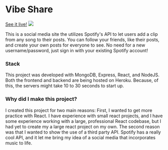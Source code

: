 <h1> Vibe Share </h1>
<a href="https://vibe-share.herokuapp.com/">See it live!</a>

<img src="https://raw.github.com/ColeDPatton/Vibe-share/master/public/readmeImages/homepageImage.jpg" />

This is a social media site the utilizes Spotify's API to let users add a clip from any song to their posts. You can follow your friends, like their posts, and create your own posts for everyone to see. No need for a new username/password, just sign in with your existing Spotify account!

<h3> Stack </h3> 
  
This project was developed with MongoDB, Express, React, and NodeJS.
Both the frontend and backend are being hosted on Heroku. Because, of this, the servers might take 10 to 30 seconds to start up.

<h3> Why did I make this project? </h3> 
  
I created this project for two main reasons: First, I wanted to get more practice with React. I have experience with small react projects, and I have some experience working with a large, professional React codebase, but I had yet to create my a large react project on my own. The second reason was that I wanted to show the use of a third party API. Spotify has a really cool API, and it let me bring my idea of a social media that incorporates music to life.
